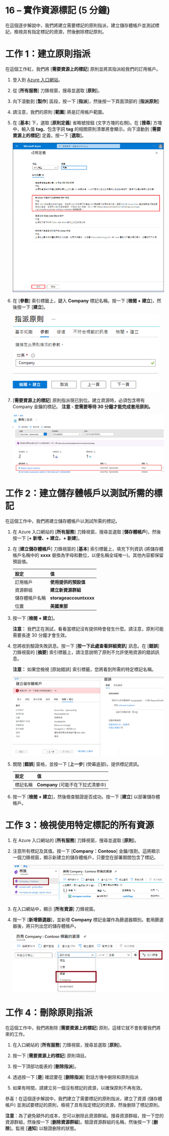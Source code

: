 ﻿---
wts:
    title: '16 – 實作資源標記 (5 分鐘)'
    module: '模組 05：描述身分識別、控管、隱私權和合規性功能'
---
# 16 – 實作資源標記 (5 分鐘)

在這個逐步解說中，我們將建立需要標記的原則指派，建立儲存體帳戶並測試標記，檢視具有指定標記的資源，然後删除標記原則。

# 工作 1：建立原則指派 

在這個工作紅，我們將 [**需要資源上的標記**] 原則並將其指派給我們的訂用帳戶。 

1. 登入到 [Azure 入口網站](https://portal.azure.com)。

2. 從 [**所有服務**] 刀鋒視窗，搜尋並選取 [**原則**]。

3. 向下滾動到 [**製作**] 區段，按一下 [**指派**]，然後按一下頁面頂部的 [**指派原則**]

4. 請注意，我們的原則 [**範圍**] 將是訂用帳戶範圍。 

5. 在 [**基本**] 下，選取 [**原則定義**] 省略號按鈕 (文字方塊的右側)。在 [**搜尋**] 方塊中，輸入值 **tag**。包含字詞 **tag** 的相關原則清單將會顯示。向下滾動到 [**需要資源上的標記**] 定義，按一下 [**選取**]。

   ![[可用定義] 窗格的螢幕擷取畫面，其中選取了 [需要資源上的標記]。](../images/1701.png)
   
6.  在 [**參數**] 索引標籤上，鍵入 **Company** 標記名稱。按一下 [**檢閱 + 建立**]，然後按一下 [**建立**]。

    ![填寫了標記名稱的 [指派原則] 窗格的螢幕擷取畫面。](../images/1702.png)

7. [**需要資源上的標記**] 原則指派現已到位。建立資源時，必須包含帶有 Company 金鑰的標記。
   **注意 - 您需要等待 30 分鐘才能完成套用原則。** 

   ![[原則 - 分配] 窗格的螢幕擷取畫面，醒目提示允許的位置指派。](../images/1703.png)

# 工作 2：建立儲存體帳戶以測試所需的標記

在這個工作中，我們將建立儲存體帳戶以測試所需的標記。 

1. 在 Azure 入口網站的 [**所有服務**] 刀鋒視窗，搜尋並選取 [**儲存體帳戶**]，然後按一下 [**+ 新增、+ 建立、+ 新建**]。

2. 在 [**建立儲存體帳戶**] 刀鋒視窗的 [**基本**] 索引標籤上，填充下列資訊 (將儲存體帳戶名稱中的 **xxxx** 替換為字母和數位，以便名稱全域唯一)。其他內容都保留預設值。

    | 設定 | 值 | 
    | --- | --- |
    | 訂用帳戶 | **使用提供的預設值** |
    | 資源群組 | **建立新資源群組** |
    | 儲存體帳戶名稱 | **storageaccountxxxx** |
    | 位置 | **美國東部** |

3. 按一下 [**檢閱 + 建立**]。 

    **注意：** 我們正在測試，看看當標記沒有提供時會發生什麼。請注意，原則可能需要長達 30 分鐘才會生效。

4. 您將收到驗證失敗訊息。按一下 [**按一下此處查看詳細資訊**] 訊息。在 [**錯誤**] 刀鋒視窗的 [**摘要**] 索引標籤上，請注意說明了原則不允許使用資源的錯誤訊息。

    **注意：** 如果您檢視 [原始錯誤] 索引標籤，您將看到所需的特定標記名稱。 

    ![由於原則錯誤而不允許的螢幕擷取畫面。](../images/1704.png)


5. 關閉 [**錯誤**] 窗格，並按一下 [**上一步**] (熒幕底部)。提供標記資訊。 

    | 設定 | 值 | 
    | --- | --- |
    | 標記名稱 | **Company** (可能不在下拉式清單中) |

6. 按一下 [**檢閱 + 建立**]，然後檢查驗證是否成功。按一下 [**建立**] 以部署儲存體帳戶。 

# 工作 3：檢視使用特定標記的所有資源

1. 在 Azure 入口網站的 [**所有服務**] 刀鋒視窗，搜尋並選取 [**原則**]。

2. 注意所有標記及其值。按一下 [**Company：Contoso**] 金鑰/值對。這將顯示一個刀鋒視窗，顯示新建立的儲存體帳戶，只要您在部署期間包含了標記。 

   ![選取了 company 和 contoso 的標記的熒幕擷取畫面。](../images/1705.png)

3. 在入口網站中，顯示 [**所有資源**] 刀鋒視窗。

4. 按一下 [**新增篩選器**]，並新增 **Company** 標記金躍作為篩選器類別。套用篩選器後，將只列出您的儲存體帳戶。

    ![選取了 Company 的所有資源篩選器的熒幕擷取畫面。](../images/1706.png)

# 工作 4：刪除原則指派

在這個工作中，我們將刪除 [**需要資源上的標記**] 原則，這樣它就不會影響我們將來的工作。 

1. 在入口網站的 [**所有服務**] 刀鋒視窗，搜尋並選取 [**原則**]。

2. 按一下 [**需要資源上的標記**] 原則項目。

3. 按一下頂部功能表的 [**刪除指派**]。

4. 透過按一下 [**是**] 確認要在 [**删除指派**] 對話方塊中删除和原則指派

5. 如果有時間，請建立另一個沒有標記的資源，以確保原則不再有效。

恭喜！在這個逐步解說中，我們建立了需要標記的原則指派，建立了資源 (儲存體帳戶) 並測試要標記的原則，檢視了具有指定標記的資源，然後删除了標記原則。


**注意**：為了避免額外的成本，您可以删除此資源群組。搜尋資源群組，按一下您的資源群組，然後按一下 [**删除資源群組**]。驗證資源群組的名稱，然後按一下 [**删除**]。監視 [**通知**] 以驗證删除的狀態。
